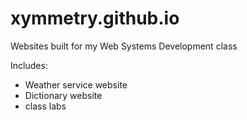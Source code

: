 # xymmetry.github.io

Websites built for my Web Systems Development class

Includes: 
- Weather service website
- Dictionary website
- class labs
